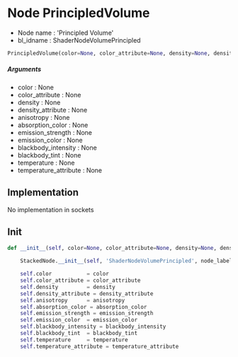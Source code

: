 # Node PrincipledVolume

- Node name : 'Principled Volume'
- bl_idname : ShaderNodeVolumePrincipled


``` python
PrincipledVolume(color=None, color_attribute=None, density=None, density_attribute=None, anisotropy=None, absorption_color=None, emission_strength=None, emission_color=None, blackbody_intensity=None, blackbody_tint=None, temperature=None, temperature_attribute=None, node_label=None, node_color=None)
```
##### Arguments

- color : None
- color_attribute : None
- density : None
- density_attribute : None
- anisotropy : None
- absorption_color : None
- emission_strength : None
- emission_color : None
- blackbody_intensity : None
- blackbody_tint : None
- temperature : None
- temperature_attribute : None

## Implementation

No implementation in sockets

## Init

``` python
def __init__(self, color=None, color_attribute=None, density=None, density_attribute=None, anisotropy=None, absorption_color=None, emission_strength=None, emission_color=None, blackbody_intensity=None, blackbody_tint=None, temperature=None, temperature_attribute=None, node_label=None, node_color=None):

    StackedNode.__init__(self, 'ShaderNodeVolumePrincipled', node_label=node_label, node_color=node_color)

    self.color           = color
    self.color_attribute = color_attribute
    self.density         = density
    self.density_attribute = density_attribute
    self.anisotropy      = anisotropy
    self.absorption_color = absorption_color
    self.emission_strength = emission_strength
    self.emission_color  = emission_color
    self.blackbody_intensity = blackbody_intensity
    self.blackbody_tint  = blackbody_tint
    self.temperature     = temperature
    self.temperature_attribute = temperature_attribute
```
